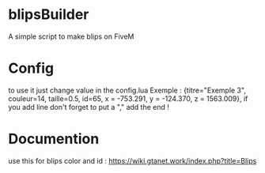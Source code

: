 # blipsBuilder
 A simple script to make blips on FiveM

# Config
 to use it just change value in the config.lua
 Exemple : {titre="Exemple 3", couleur=14, taille=0.5, id=65, x = -753.291, y = -124.370, z = 1563.009},
 if you add line don't forget to put a "," add the end !

# Documention
 use this for blips color and  id :
 https://wiki.gtanet.work/index.php?title=Blips
